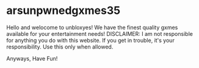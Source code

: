 # arsunpwnedgxmes35
Hello and welocome to unbloxyes!
We have the finest quality gxmes available for your entertainment needs!
DISCLAIMER: I am not responsible for anything you do with this website.
If you get in trouble, it's your responsibility. Use this only when allowed.

Anyways, Have Fun!
